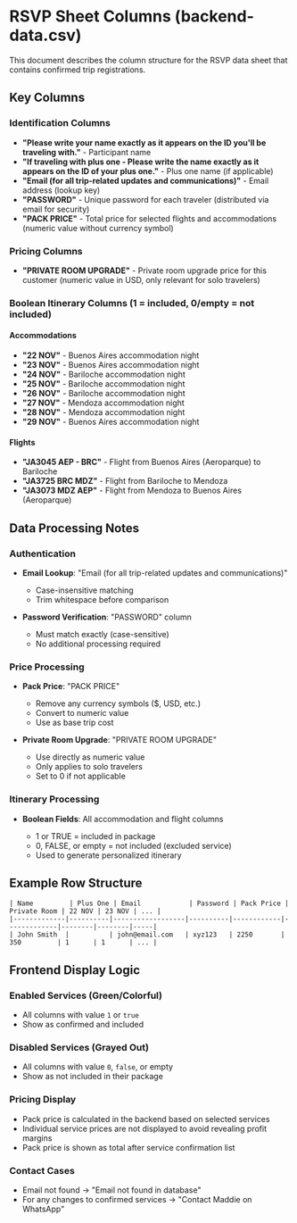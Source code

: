 # RSVP Sheet Columns (backend-data.csv)

This document describes the column structure for the RSVP data sheet that contains confirmed trip registrations.

## Key Columns

### Identification Columns

- **"Please write your name exactly as it appears on the ID you'll be traveling with."** - Participant name
- **"If traveling with plus one - Please write the name exactly as it appears on the ID of your plus one."** - Plus one name (if applicable)
- **"Email (for all trip-related updates and communications)"** - Email address (lookup key)
- **"PASSWORD"** - Unique password for each traveler (distributed via email for security)
- **"PACK PRICE"** - Total price for selected flights and accommodations (numeric value without currency symbol)

### Pricing Columns

- **"PRIVATE ROOM UPGRADE"** - Private room upgrade price for this customer (numeric value in USD, only relevant for solo travelers)

### Boolean Itinerary Columns (1 = included, 0/empty = not included)

#### Accommodations

- **"22 NOV"** - Buenos Aires accommodation night
- **"23 NOV"** - Buenos Aires accommodation night
- **"24 NOV"** - Bariloche accommodation night
- **"25 NOV"** - Bariloche accommodation night
- **"26 NOV"** - Bariloche accommodation night
- **"27 NOV"** - Mendoza accommodation night
- **"28 NOV"** - Mendoza accommodation night
- **"29 NOV"** - Buenos Aires accommodation night

#### Flights

- **"JA3045 AEP - BRC"** - Flight from Buenos Aires (Aeroparque) to Bariloche
- **"JA3725 BRC MDZ"** - Flight from Bariloche to Mendoza
- **"JA3073 MDZ AEP"** - Flight from Mendoza to Buenos Aires (Aeroparque)

## Data Processing Notes

### Authentication

- **Email Lookup**: "Email (for all trip-related updates and communications)"

  - Case-insensitive matching
  - Trim whitespace before comparison

- **Password Verification**: "PASSWORD" column

  - Must match exactly (case-sensitive)
  - No additional processing required

### Price Processing

- **Pack Price**: "PACK PRICE"

  - Remove any currency symbols ($, USD, etc.)
  - Convert to numeric value
  - Use as base trip cost

- **Private Room Upgrade**: "PRIVATE ROOM UPGRADE"

  - Use directly as numeric value
  - Only applies to solo travelers
  - Set to 0 if not applicable

### Itinerary Processing

- **Boolean Fields**: All accommodation and flight columns

  - 1 or TRUE = included in package
  - 0, FALSE, or empty = not included (excluded service)
  - Used to generate personalized itinerary

## Example Row Structure

```
| Name         | Plus One | Email            | Password | Pack Price | Private Room | 22 NOV | 23 NOV | ... |
|-------------|----------|------------------|----------|------------|-------------|--------|--------|-----|
| John Smith  |          | john@email.com   | xyz123   | 2250       | 350         | 1      | 1      | ... |
```

## Frontend Display Logic

### Enabled Services (Green/Colorful)

- All columns with value `1` or `true`
- Show as confirmed and included

### Disabled Services (Grayed Out)

- All columns with value `0`, `false`, or empty
- Show as not included in their package

### Pricing Display

- Pack price is calculated in the backend based on selected services
- Individual service prices are not displayed to avoid revealing profit margins
- Pack price is shown as total after service confirmation list

### Contact Cases

- Email not found → "Email not found in database"
- For any changes to confirmed services → "Contact Maddie on WhatsApp"
